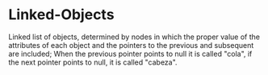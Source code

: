 # Linked-Objects
Linked list of objects, determined by nodes in which the proper value of the attributes of each object
and the pointers to the previous and subsequent are included; When the previous pointer points to null
it is called "cola", if the next pointer points to null, it is called "cabeza".
